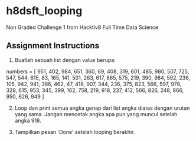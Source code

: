 # h8dsft_looping

Non Graded Challenge 1 from Hacktiv8 Full Time Data Science

## Assignment Instructions

1. Buatlah sebuah list dengan value berupa:

  numbers = [
  951, 402, 984, 651, 360, 69, 408, 319, 601, 485, 980, 507, 725, 547, 544, 615, 83, 165, 141, 501, 263, 617, 865, 575, 219, 390, 984, 592, 236, 105, 942, 941, 386, 462, 47, 418, 907, 344, 236, 375, 823, 566, 597, 978, 328, 615, 953, 345, 399, 162, 758, 219, 918, 237, 412, 566, 826, 248, 866, 950, 626, 949
  ]
  
2. Loop dan print semua angka genap dari list angka diatas dengan urutan yang sama. Jangan mencetak angka apa pun yang muncul setelah angka 918.

3. Tampilkan pesan 'Done' setelah looping berakhir.
